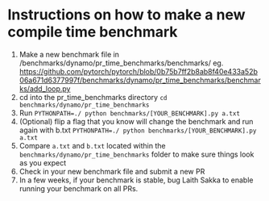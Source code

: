 # Instructions on how to make a new compile time benchmark

1. Make a new benchmark file in /benchmarks/dynamo/pr_time_benchmarks/benchmarks/ eg. https://github.com/pytorch/pytorch/blob/0b75b7ff2b8ab8f40e433a52b06a671d6377997f/benchmarks/dynamo/pr_time_benchmarks/benchmarks/add_loop.py
2. cd into the pr_time_benchmarks directory `cd benchmarks/dynamo/pr_time_benchmarks`
3. Run `PYTHONPATH=./ python benchmarks/[YOUR_BENCHMARK].py a.txt`
4. (Optional) flip a flag that you know will change the benchmark and run again with b.txt `PYTHONPATH=./ python benchmarks/[YOUR_BENCHMARK].py a.txt`
5. Compare `a.txt` and `b.txt` located within the `benchmarks/dynamo/pr_time_benchmarks` folder to make sure things look as you expect
6. Check in your new benchmark file and submit a new PR
7. In a few weeks, if your benchmark is stable, bug Laith Sakka to enable running your benchmark on all PRs.
